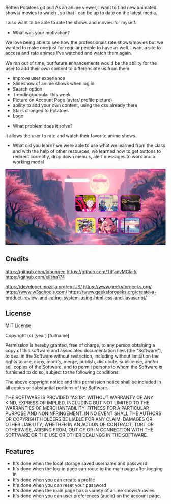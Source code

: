 Rotten Potatoes
git pull
As an anime viewer, I want to find new animated shows/ movies to watch , so that I can be up to date on the latest media.

I also want to be able to rate the shows and movies for myself.


- What was your motivation? 

We love being able to see how the professionals rate shows/movies but we wanted to make one just for regular people to have as well. I want a site to access and rate animes I've watched and watch them again. 

We ran out of time, but future enhancements would be the ability for the user to add their own content to differenciate us from them

* improve user experience 
* Slideshow of anime shows when log in
* Search option
* Trending/popular this week
* Picture on Account Page (avtar/ profile picture)
* ability to add your own content, using the css already there
* Stars changed to Potatoes
* Logo




- What problem does it solve?

it allows the user to rate and watch their favorite anime shows.


- What did you learn?
we were able to use what we learned from the class and with the help of other resources, we learned how to get buttons to redirect correctly, drop down menu's, alert messages to work and a working modal



![alt text](assets/images/image.png)

## Credits

https://github.com/lobungen
https://github.com/TiffanyMClark
https://github.com/elisha174

https://developer.mozilla.org/en-US/
https://www.geeksforgeeks.org/
https://www.w3schools.com/
https://www.geeksforgeeks.org/create-a-product-review-and-rating-system-using-html-css-and-javascript/
## License

MIT License

Copyright (c) [year] [fullname]

Permission is hereby granted, free of charge, to any person obtaining a copy
of this software and associated documentation files (the "Software"), to deal
in the Software without restriction, including without limitation the rights
to use, copy, modify, merge, publish, distribute, sublicense, and/or sell
copies of the Software, and to permit persons to whom the Software is
furnished to do so, subject to the following conditions:

The above copyright notice and this permission notice shall be included in all
copies or substantial portions of the Software.

THE SOFTWARE IS PROVIDED "AS IS", WITHOUT WARRANTY OF ANY KIND, EXPRESS OR
IMPLIED, INCLUDING BUT NOT LIMITED TO THE WARRANTIES OF MERCHANTABILITY,
FITNESS FOR A PARTICULAR PURPOSE AND NONINFRINGEMENT. IN NO EVENT SHALL THE
AUTHORS OR COPYRIGHT HOLDERS BE LIABLE FOR ANY CLAIM, DAMAGES OR OTHER
LIABILITY, WHETHER IN AN ACTION OF CONTRACT, TORT OR OTHERWISE, ARISING FROM,
OUT OF OR IN CONNECTION WITH THE SOFTWARE OR THE USE OR OTHER DEALINGS IN THE
SOFTWARE.

## Features

* It's done when the local storage saved username and password
* It's done when the log-in page can route to the main page after logging in
* It's done when you can create a profile
* It's done when you can reset your password
* It's done when the main page has a variety of anime shows/movies
* It's done when you can user preferences (audio) on the account page.
